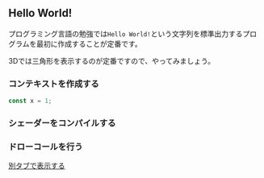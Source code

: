 ## Hello World!

プログラミング言語の勉強では`Hello World!`という文字列を標準出力するプログラムを最初に作成することが定番です。

3Dでは三角形を表示するのが定番ですので、やってみましょう。

### コンテキストを作成する

```js
const x = 1;
```

### シェーダーをコンパイルする


### ドローコールを行う


<canvas width="400px" height="300px"></canvas>

[別タブで表示する]()

<script src="./src/hello-world.js"></script>
<script>
  helloWorld();
</script>